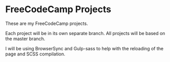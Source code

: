 # FreeCodeCamp Projects

These are my FreeCodeCamp projects.

Each project will be in its own separate branch. All projects will be based on the master branch.

I will be using BrowserSync and Gulp-sass to help with the reloading of the page and SCSS compilation.
